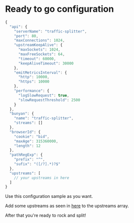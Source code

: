 # Ready to go configuration

```javascript
{
  "api": {
    "serverName": "traffic-splitter",
    "port": 80,
    "maxConnections": 1024,
    "upstreamKeepAlive": {
      "maxSockets": 1024,
      "maxFreeSockets": 64,
      "timeout": 60000,
      "keepAliveTimeout": 30000
    },
    "emitMetricsInterval": {
      "http": 10000,
      "https": 10000
    },
  	"performance": {
  	  "logSlowRequest": true,
  	  "slowRequestThreshold": 2500
  	}
  },
  "bunyan": {
    "name": "traffic-splitter",
    "streams": []
  },
  "browserId": {
    "cookie": "bid",
    "maxAge": 315360000,
    "length": 12
  },
  "pathRegExp": {
    "prefix": "^",
    "sufix": "([/?].*)?$"
  },
  "upstreams": [
    // your upstreams in here
  ]
}
```

Use this configuration sample as you want.

Add some upstreams as seen in [here](#upstreams) to the upstreams array.

After that you're ready to rock and split!
